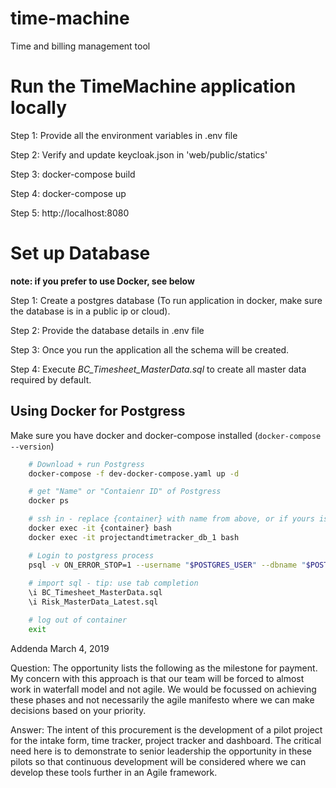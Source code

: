 # time-machine
Time and billing management tool

# Run the TimeMachine application locally 
Step 1: Provide all the environment variables in .env file

Step 2: Verify and update keycloak.json in 'web/public/statics'

Step 3: docker-compose build

Step 4: docker-compose up

Step 5: http://localhost:8080

# Set up Database

**note: if you prefer to use Docker, see below**

Step 1: Create a postgres database (To run application in docker, make sure the database is in a public ip or cloud).

Step 2: Provide the database details in .env file

Step 3: Once you run the application all the schema will be created.

Step 4: Execute *BC_Timesheet_MasterData.sql* to create all master data required by default.

## Using Docker for Postgress

Make sure you have docker and docker-compose installed (`docker-compose --version`)

```bash
    # Download + run Postgress
    docker-compose -f dev-docker-compose.yaml up -d

    # get "Name" or "Contaienr ID" of Postgress
    docker ps

    # ssh in - replace {container} with name from above, or if yours is the same as mine copy the name
    docker exec -it {container} bash
    docker exec -it projectandtimetracker_db_1 bash

    # Login to postgress process
    psql -v ON_ERROR_STOP=1 --username "$POSTGRES_USER" --dbname "$POSTGRES_DB"
    
    # import sql - tip: use tab completion
    \i BC_Timesheet_MasterData.sql
    \i Risk_MasterData_Latest.sql

    # log out of container
    exit
```

Addenda
March 4, 2019

Question: The opportunity lists the following as the milestone for payment. My concern with this approach is that our team will be forced to almost work in waterfall model and not agile. We would be focussed on achieving these phases and not necessarily the agile manifesto where we can make decisions based on your priority.

Answer: The intent of this procurement is the development of a pilot project for the intake form, time tracker, project tracker and dashboard. The critical need here is to demonstrate to senior leadership the opportunity in these pilots so that continuous development will be considered where we can develop these tools further in an Agile framework.





